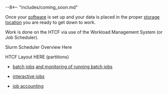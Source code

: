 
--8<-- "includes/coming_soon.md"

Once your [software](../software.md) is set up and your data is placed in the proper [storage location](../storage/index.md) you are ready to get down to work.

Work is done on the HTCF via use of the Workload Management System (or Job Scheduler).

Slurm Scheduler Overview Here

HTCF Layout HERE  (partitions)

- [batch jobs](batch.md)  [and monitoring of running batch jobs](batch.md#montoring)

- [interactive jobs](interactive.md)

- [job accounting](accounting.md)


